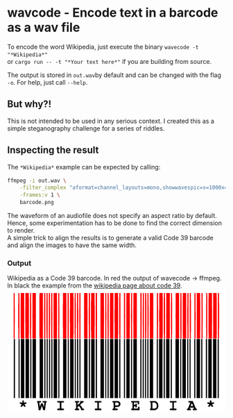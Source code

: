 # wavcode - Encode text in a barcode as a wav file

To encode the word Wikipedia, just execute the binary `wavecode -t "*Wikipedia*"`  
or `cargo run -- -t "*Your text here*"` if you are building from source.


The output is stored in `out.wav`by default and can be changed with the flag `-o`.
For help, just call `--help`.

## But why?!
This is not intended to be used in any serious context.
I created this as a simple steganography challenge for a series of riddles.


## Inspecting the result
The `*Wikipedia*` example can be expected by calling:

```bash
ffmpeg -i out.wav \
	-filter_complex "aformat=channel_layouts=mono,showwavespic=s=1000x400" \
	-frames:v 1 \
	barcode.png
```

The waveform of an audiofile does not specify an aspect ratio by default.  
Hence, some experimentation has to be done to find the correct dimension to render.  
A simple trick to align the results is to generate a valid Code 39 barcode and align the images to have the same width.

### Output
Wikipedia as a Code 39 barcode. In red the output of wavecode -> ffmpeg. In black the example from the [wikipedia page about code 39](https://en.wikipedia.org/wiki/Code_39).
![wikipedia example](./wikipedia_example.png "comparison of the reference of wikipedia and a barcode generated")
